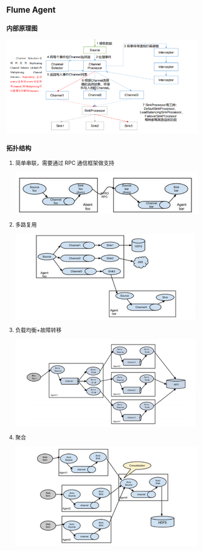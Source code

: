 ## Flume Agent 

### 内部原理图

![image-20231020212241317](images/1、Flume%20事务/image-20231020212241317.png)



### 拓扑结构

1. 简单串联，需要通过 RPC 通信框架做支持

   ![image-20231020212505615](images/1、Flume%20事务/image-20231020212505615.png)

2. 多路复用

   ![image-20231020212523064](images/1、Flume%20事务/image-20231020212523064.png)

3. 负载均衡+故障转移

   ![image-20231020212539264](images/1、Flume%20事务/image-20231020212539264.png)

4. 聚合

   ![image-20231020212601360](images/1、Flume%20事务/image-20231020212601360.png)